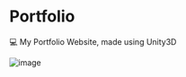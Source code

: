 # Portfolio
💻 My Portfolio Website, made using Unity3D

![image](https://user-images.githubusercontent.com/59109508/170641665-aa91816f-0636-47b7-8c6b-d18b243c550a.png)
